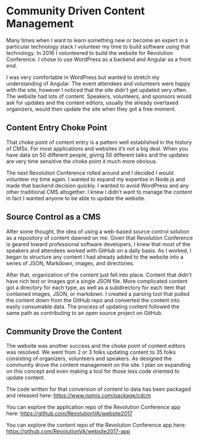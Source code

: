 # Community Driven Content Management
 
Many times when I want to learn something new or become an expert in a particular technology stack I volunteer my time to build software using that technology. In 2016 I volunteered to build the website for Revolution Conference. I chose to use WordPress as a backend and Angular as a front end. 
 
I was very comfortable in WordPress but wanted to stretch my understanding of Angular. The event attendees and volunteers were happy with the site, however I noticed that the site didn’t get updated very often. The website had lots of content. Speakers, volunteers, and sponsors would ask for updates and the content editors, usually the already overtaxed organizers, would then update the site when they got a free moment. 

## Content Entry Choke Point

That choke point of content entry is a pattern well established in the history of CMSs. For most applications and websites it’s not a big deal. When you have data on 50 different people, giving 50 different talks and the updates are very time sensitive the choke point it much more obvious.
 
The next Revolution Conference rolled around and I decided I would volunteer my time again. I wanted to expand my expertise in Node.js and made that backend decision quickly. I wanted to avoid WordPress and any other traditional CMS altogether. I knew I didn’t want to manage the content in fact I wanted anyone to be able to update the website.
 
## Source Control as a CMS

After some thought, the idea of using a web-based source control solution as a repository of content dawned on me. Given that Revolution Conference is geared toward professional software developers, I knew that most of the speakers and attendees worked with GitHub on a daily basis. As I worked, I began to structure any content I had already added to the website into a series of JSON, Markdown, images, and directories.

After that, organization of the content just fell into place. Content that didn’t have rich text or images got a single JSON file. More complicated content got a directory for each type, as well as a subdirectory for each item that contained images, JSON, or markdown. I created a parsing tool that pulled the content down from the GitHub repo and converted the content into easily consumable data. The process of updating content followed the same path as contributing to an open source project on GitHub.

## Community Drove the Content

The website was another success and the choke point of content editors was resolved.
We went from 2 or 3 folks updating content to 35 folks consisting of organizers, volunteers and speakers. As designed the community drove the content management on the site. I plan on expanding on this concept and even making a tool for those less code oriented to update content.

The code written for that conversion of content to data has been packaged and released here:
https://www.npmjs.com/package/cdcm
 
You can explore the application repo of the Revolution Conference app here:
https://github.com/RevolutionVA/website2017
 
You can explore the content repo of the Revolution Conference app here:
https://github.com/RevolutionVA/website2017-app
